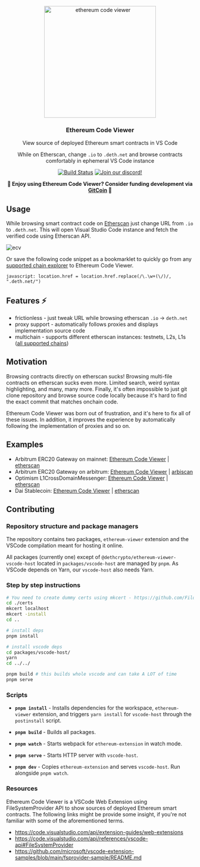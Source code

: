 <p align="center">
  <img src="https://github.com/dethcrypto/ethereum-code-viewer/blob/main/docs/logo.png?raw=true" width="300" alt="ethereum code viewer">
  <h3 align="center">Ethereum Code Viewer</h3>
  <p align="center">View source of deployed Ethereum smart contracts in VS Code</p>
  <p align="center">While on Etherscan, change <code>.io</code> to <code>.deth.net</code> and browse contracts comfortably in ephemeral VS Code instance</p>

  <p align="center">
    <a href="https://github.com/dethcrypto/ethereum-code-viewer/actions"><img alt="Build Status" src="https://github.com/dethcrypto/ethereum-code-viewer/actions/workflows/ci.yml/badge.svg"></a>
    <a href="https://discord.gg/wQDkeDgzgv"><img alt="Join our discord!" src="https://img.shields.io/discord/895381864922091630.svg?color=7289da&label=deth&logo=discord&style=flat-square"></a>
  </p>
  
  <p align="center">
    <strong>💸 Enjoy using Ethereum Code Viewer? Consider funding development via <a href="https://gitcoin.co/grants/4038/deth-typechain">GitCoin</a> 💸</strong>
  </p>
</p>

## Usage

While browsing smart contract code on [Etherscan](https://etherscan.io/) just change URL from `.io` to `.deth.net`. This will open Visual Studio Code instance and fetch the verified code using Etherscan API.

![ecv](https://user-images.githubusercontent.com/1814312/146108385-6fa50ae7-14a5-45b2-be3d-201d22409cf7.gif)

Or save the following code snippet as a bookmarklet to quickly go from any [supported chain explorer][supported_explorers] to Ethereum Code Viewer.

```
javascript: location.href = location.href.replace(/\.\w+(\/)/, ".deth.net/")
```

## Features ⚡

- frictionless - just tweak URL while browsing etherscan `.io` -> `deth.net`
- proxy support - automatically follows proxies and displays implementation source code
- multichain - supports different etherscan instances: testnets, L2s, L1s ([all supported chains][supported_explorers])

[supported_explorers]: https://github.com/dethcrypto/ethereum-code-viewer/blob/main/docs/supported-explorers.md

## Motivation

Browsing contracts directly on etherscan sucks! Browsing multi-file contracts on etherscan sucks even more. Limited search, weird syntax highlighting, and many, many more. Finally, it's often impossible to just git clone repository and browse source code locally because it's hard to find the exact commit that matches onchain code.

Ethereum Code Viewer was born out of frustration, and it's here to fix all of these issues. In addition, it improves the experience by automatically following the implementation of proxies and so on.

## Examples

- Arbitrum ERC20 Gateway on mainnet: [Ethereum Code Viewer](https://etherscan.deth.net/address/0xa3a7b6f88361f48403514059f1f16c8e78d60eec) | [etherscan](https://etherscan.io/address/0xa3a7b6f88361f48403514059f1f16c8e78d60eec#code)
- Arbitrum ERC20 Gateway on arbitrum: [Ethereum Code Viewer](https://arbiscan.deth.net/address/0x09e9222e96e7b4ae2a407b98d48e330053351eee) | [arbiscan](https://arbiscan.io/address/0x09e9222e96e7b4ae2a407b98d48e330053351eee#code)
- Optimism L1CrossDomainMessenger: [Ethereum Code Viewer](https://etherscan.deth.net/address/0x25ace71c97b33cc4729cf772ae268934f7ab5fa1) | [etherscan](https://etherscan.io/address/0x25ace71c97b33cc4729cf772ae268934f7ab5fa1#code)
- Dai Stablecoin: [Ethereum Code Viewer](https://etherscan.deth.net/address/0x6b175474e89094c44da98b954eedeac495271d0f) | [etherscan](https://etherscan.io/address/0x6b175474e89094c44da98b954eedeac495271d0f#code)

## Contributing

### Repository structure and package managers

The repository contains two packages, `ethereum-viewer` extension and the VSCode compilation meant for hosting it online.

All packages (currently one) except of `@dethcrypto/ethereum-viewer-vscode-host` located in `packages/vscode-host` are managed by `pnpm`.
As VSCode depends on Yarn, our `vscode-host` also needs Yarn.

### Step by step instructions

```sh
# You need to create dummy certs using mkcert - https://github.com/FiloSottile/mkcert
cd ./certs
mkcert localhost
mkcert -install
cd ..

# install deps
pnpm install

# install vscode deps
cd packages/vscode-host/
yarn
cd ../../

pnpm build # this builds whole vscode and can take A LOT of time
pnpm serve
```

### Scripts

- **`pnpm install`** - Installs dependencies for the workspace, `ethereum-viewer` extension, and triggers `yarn install` for `vscode-host` through the `postinstall` script.

- **`pnpm build`** - Builds all packages.

- **`pnpm watch`** - Starts webpack for `ethereum-extension` in watch mode.

- **`pnpm serve`** - Starts HTTP server with `vscode-host`.

- **`pnpm dev`** - Copies `ethereum-extension` and serves `vscode-host`. Run alongside `pnpm watch`.

### Resources

Ethereum Code Viewer is a VSCode Web Extension using FileSystemProvider API to show sources of deployed Ethereum smart contracts.
The following links might be provide some insight, if you're not familiar with some of the aforementioned terms.

- https://code.visualstudio.com/api/extension-guides/web-extensions
- https://code.visualstudio.com/api/references/vscode-api#FileSystemProvider
- https://github.com/microsoft/vscode-extension-samples/blob/main/fsprovider-sample/README.md
